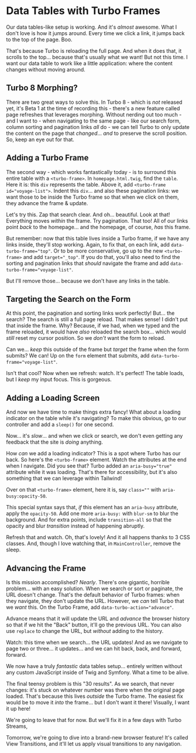 # Data Tables with Turbo Frames

Our data tables-like setup is working. And it's *almost* awesome. What I don't love
is how it jumps around. Every time we click a link, it jumps back to the top of the
page. Boo.

That's because Turbo is reloading the full page. And when it does that, it scrolls
to the top... because that's usually what we want! But not this time. I want our
data table to work like a little application: where the content changes without moving
around.

## Turbo 8 Morphing?

There are two great ways to solve this. In Turbo 8 - which is *not* released yet,
it's Beta 1 at the time of recording this - there's a new feature called page
refreshes that leverages morphing. Without nerding out too much - and I want to -
when navigating to the same page - like our search form, column sorting and
pagination links *all* do - we can tell Turbo to only update the content on the
page that *changed*... *and* to preserve the scroll position. So, keep an eye out
for that.

## Adding a Turbo Frame

The second way - which works fantastically today - is to surround this entire table
with a `<turbo-frame>`. In `homepage.html.twig`, find the `table`. Here it is:
this `div` represents the table. Above it, add `<turbo-frame id="voyage-list">`.
Indent this `div`... and also these pagination links: we want those to be inside
the Turbo frame so that when we click on them, they advance the frame & update.

Let's try this. Zap that search clear. And oh... beautiful. Look at that! Everything
moves *within* the frame. Try pagination. That too! All of our links point *back*
to the homepage... and the homepage, of course, *has* this frame.

But remember: now that this table lives inside a Turbo frame, if we have any links
inside, they'll stop working. Again, to fix that, on each link, add
`data-turbo-frame="top"`. Or to be more conservative, go up to the new
`<turbo-frame>` and add `target="_top"`. If you do that, you'll also need to find
the sorting and pagination links that *should* navigate the frame and add
`data-turbo-frame="voyage-list"`.

But I'll remove those... because we don't have any links in the table.

## Targeting the Search on the Form

At this point, the pagination and sorting links work perfectly! But...
the search? The search is still a full page reload. That makes sense! I didn't put
that inside the frame. Why? Because, if we had, when we typed and the frame reloaded,
it would have *also* reloaded the search box... which would *still* reset my cursor
position. So we *don't* want the form to reload.

Can we... *keep* this outside of the frame but *target* the frame when
the form submits? We can! Up on the `form` element that submits, add
`data-turbo-frame="voyage-list"`.

Isn't that cool? Now when we refresh: watch. It's perfect! The table loads,
but I *keep* my input focus. This is gorgeous.

## Adding a Loading Screen

And now we have time to make things extra fancy! What about a loading indicator
on the table while it's navigating? To make this obvious, go to our controller
and add a `sleep()` for one second.

Now... it's *slow*... and when we click or search, we don't even getting any
feedback that the site is *doing* anything.

How *can* we add a loading indicator? This is a spot where Turbo has
our back. So here's the `<turbo-frame>` element. Watch the attributes at the end
when I navigate. Did you see that? Turbo added an `aria-busy="true"` attribute
while it was loading. That's there for accessibility, but it's also something that
we can leverage within Tailwind!

Over on that `<turbo-frame>` element, here it is, say `class=""` with
`aria-busy:opacity-50`.

This special syntax says that, *if* this element has an `aria-busy` attribute,
apply the `opacity-50`. Add one more `aria-busy:` with `blur-sm` to blur the
background. And for extra points, include `transition-all` so that the opacity
and blur *transition* instead of happening abruptly.

Refresh that and watch. Oh, that's lovely! And it all happens thanks to 3 CSS classes.
And, though I love watching that, in `MainController`, remove the sleep.

## Advancing the Frame

Is this mission accomplished? *Nearly*. There's one gigantic, horrible problem...
with an easy solution. When we search or sort or paginate, the URL doesn't change.
That's the default behavior of Turbo frames: when they navigate, they don't update
the URL. However, we *can* tell Turbo that we *want* this. On the Turbo
Frame, add `data-turbo-action="advance"`.

Advance means that it will update the URL and *advance* the browser history so
that if we hit the "Back" button, it'll go the previous URL. You can also
use `replace` to change the URL, but *without* adding to the history.

Watch: this time when we search... the URL updates! And as we navigate to page
two or three... it updates... and we can hit back, back, and forward, forward.

We now have a truly *fantastic* data tables setup... entirely written without
any custom JavaScript inside of Twig and Symfony. What a time to be alive.

The final teensy problem is this "30 results". As we search, that never changes:
it's stuck on whatever number was there when the original page loaded. That's because
this lives *outside* the Turbo frame. The easiest fix would be to move it
*into* the frame... but I don't want it there! Visually, I want it up here!

We're going to leave that for now. But we'll fix it in a few days with Turbo
Streams, 

Tomorrow, we're going to dive into a brand-new browser feature! It's
called View Transitions, and it'll let us apply visual transitions to any navigation.
